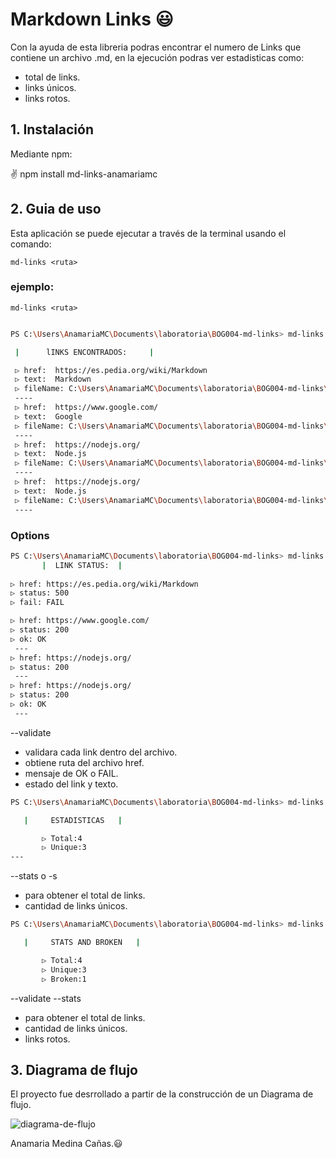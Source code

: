 # Markdown Links &#128515;
Con la ayuda de esta libreria podras encontrar el numero de Links que contiene un archivo .md, en la ejecución podras ver estadisticas como: 

- total de links.
- links únicos. 
- links rotos.


## 1. Instalación
Mediante npm:

 &#9996; npm  install md-links-anamariamc


## 2. Guia de uso

Esta aplicación se puede ejecutar a través de la terminal usando el comando:

`md-links <ruta>` 

### ejemplo:

`md-links <ruta>` 
```sh

PS C:\Users\AnamariaMC\Documents\laboratoria\BOG004-md-links> md-links ./mds            

 |      lINKS ENCONTRADOS:     | 

 ▷ href:  https://es.pedia.org/wiki/Markdown   
 ▷ text:  Markdown 
 ▷ fileName: C:\Users\AnamariaMC\Documents\laboratoria\BOG004-md-links\mds\directorio\pr
 ---- 
 ▷ href:  https://www.google.com/   
 ▷ text:  Google
 ▷ fileName: C:\Users\AnamariaMC\Documents\laboratoria\BOG004-md-links\mds\prueba.md
 ----
 ▷ href:  https://nodejs.org/
 ▷ text:  Node.js
 ▷ fileName: C:\Users\AnamariaMC\Documents\laboratoria\BOG004-md-links\mds\directorio\so
 ----
 ▷ href:  https://nodejs.org/
 ▷ text:  Node.js
 ▷ fileName: C:\Users\AnamariaMC\Documents\laboratoria\BOG004-md-links\mds\directorio\so
 ----
```

### Options

```sh
PS C:\Users\AnamariaMC\Documents\laboratoria\BOG004-md-links> md-links ./mds --validate 
       |  LINK STATUS:  | 
     
▷ href: https://es.pedia.org/wiki/Markdown 
▷ status: 500 
▷ fail: FAIL

▷ href: https://www.google.com/ 
▷ status: 200 
▷ ok: OK
 ---
▷ href: https://nodejs.org/ 
▷ status: 200 
 ---
▷ href: https://nodejs.org/ 
▷ status: 200 
▷ ok: OK
 ---
```

--validate

 - validara cada link dentro del archivo.
 - obtiene ruta del archivo href.  
 - mensaje de OK o FAIL. 
 - estado del link y texto.

 ```sh
 PS C:\Users\AnamariaMC\Documents\laboratoria\BOG004-md-links> md-links ./mds --stats

    |     ESTADISTICAS   |

        ▷ Total:4 
        ▷ Unique:3
 --- 
 ```

 --stats o -s

 - para obtener el total de links. 
 - cantidad de links únicos. 
 
 
 ```sh
 PS C:\Users\AnamariaMC\Documents\laboratoria\BOG004-md-links> md-links ./mds --validate --stats

    |     STATS AND BROKEN   |

        ▷ Total:4 
        ▷ Unique:3
        ▷ Broken:1
 ```

 --validate --stats 

 - para obtener el total de links. 
 - cantidad de links únicos. 
 - links rotos.

 
## 3. Diagrama de flujo

El proyecto fue desrrollado a partir de la construcción de un Diagrama de flujo.

![diagrama-de-flujo]()

Anamaria Medina Cañas.&#128515;

